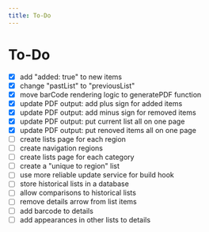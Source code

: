```yaml
---
title: To-Do
---
```

# To-Do
- [x] add "added: true" to new items
- [x] change "pastList" to "previousList"
- [x] move barCode rendering logic to generatePDF function
- [x] update PDF output: add plus sign for added items
- [x] update PDF output: add minus sign for removed items
- [x] update PDF output: put current list all on one page
- [x] update PDF output: put renoved items all on one page
- [ ] create lists page for each region
- [ ] create navigation regions
- [ ] create lists page for each category
- [ ] create a "unique to region" list
- [ ] use more reliable update service for build hook
- [ ] store historical lists in a database
- [ ] allow comparisons to historical lists
- [ ] remove details arrow from list items
- [ ] add barcode to details
- [ ] add appearances in other lists to details
